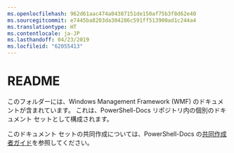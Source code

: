 ```yaml
---
ms.openlocfilehash: 962d61aac474a04387151de150af75b3f8d62e40
ms.sourcegitcommit: e7445ba8203da304286c591ff513900ad1c244a4
ms.translationtype: HT
ms.contentlocale: ja-JP
ms.lasthandoff: 04/23/2019
ms.locfileid: "62055413"
---
```

# <a name="readme"></a>README

このフォルダーには、Windows Management Framework (WMF) のドキュメントが含まれています。
これは、PowerShell-Docs リポジトリ内の個別のドキュメント セットとして構成されます。

このドキュメント セットの共同作成については、PowerShell-Docs の[共同作成者ガイド](https://github.com/PowerShell/PowerShell-Docs/blob/staging/CONTRIBUTING.md)を参照してください。